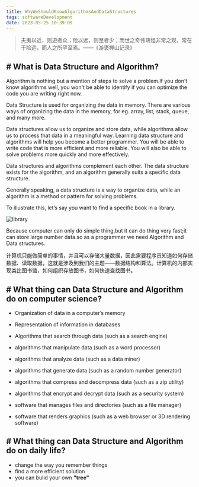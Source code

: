 ```yaml
---
title: WhyWeShouldKnowAlgorithmsAndDataStructures
tags: softwareDevelopment
date: 2023-05-25 10:39:09
---
```


> 夫夷以近，则遊者众；险以远，则至者少；而世之奇伟瑰怪非常之观，常在于险远，而人之所罕至焉。——《游褒禅山记录》

## \# What is Data Structure and  Algorithm?

Algorithm is nothing but a mention of steps to solve a problem.If you don't know algorithms well, you won't be able to identify if you can optimize the code you are writing right now.

Data Structure is used for organizing the data in memory. There are various ways of organizing the data in the memory, for eg. array, list, stack, queue, and many more.
<!--more-->
Data structures allow us to organize and store data, while algorithms allow us to process that data in a meaningful way. Learning data structure and algorithms will help you become a better programmer. You will be able to write code that is more efficient and more reliable. You will also be able to solve problems more quickly and more effectively.

Data structures and algorithms complement each other. The data structure exists for the algorithm, and an algorithm generally suits a specific data structure.

Generally speaking, a data structure is a way to organize data, while an algorithm is a method or pattern for solving problems.

To illustrate this, let’s say you want to find a specific book in a library.

![library](library.jpg)

Because computer can only do simple thing,but it can do thing very fast;it can store large number data.so as a programmer we need Algorithm and Data structures.

计算机只能做简单的事情，并且可以存储大量数据，因此需要程序员知道如何存储数据、读取数据，这就是涉及到我们的主题——数据结构和算法。计算机的内部实现类比图书馆，如何组织存放图书，如何快速查找图书。

## \# What thing can Data Structure and  Algorithm do on computer science?

- Organization of data in a computer’s memory

- Representation of information in databases

- Algorithms that search through data (such as a search engine)

- algorithms that manipulate data (such as a word processor)

- algorithms that analyze data (such as a data miner)

- algorithms that generate data (such as a random number generator)

- algorithms that compress and decompress data (such as a zip utility)

- algorithms that encrypt and decrypt data (such as a security system)

- software that manages files and directories (such as a file manager)

- software that renders graphics (such as a web browser or 3D rendering software)

## \# What thing can Data Structure and  Algorithm do on daily life?

- change the way you remember things
- find a more efficient solution
- you can bulid your own **"tree"**
